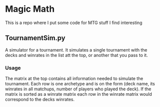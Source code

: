 # Magic Math
This is a repo where I put some code for MTG stuff I find interesting

## TournamentSim.py
A simulator for a tournament. It simulates a single tournament with the decks and winrates in the list att the top, or another that you pass to it.

### Usage
The matrix at the top contains all information needed to simulate the tournament. Each row is one archetype and is on the form (deck name, its winrates in all matchups, number of players who played the deck). If the matrix is sorted as a winrate matrix each row in the winrate matrix would correspond to the decks winrates.

